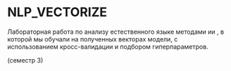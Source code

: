 # NLP_VECTORIZE
Лабораторная работа по анализу естественного языке методами ии , в которой мы обучали на полученных векторах модели, с использованием кросс-валидации и подбором гиперпараметров.

(семестр 3)

